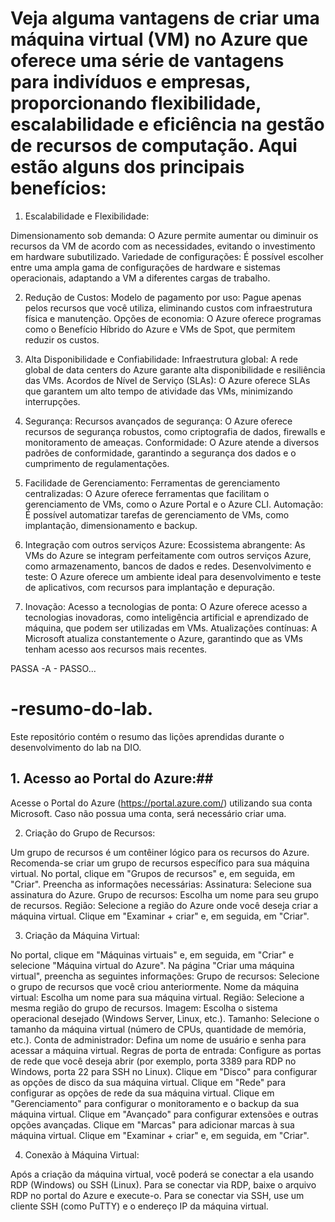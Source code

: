 # Veja alguma vantagens de criar uma máquina virtual (VM) no Azure que  oferece uma série de vantagens para indivíduos e empresas, proporcionando flexibilidade, escalabilidade e eficiência na gestão de recursos de computação. Aqui estão alguns dos principais benefícios:

1. Escalabilidade e Flexibilidade:

Dimensionamento sob demanda: O Azure permite aumentar ou diminuir os recursos da VM de acordo com as necessidades, evitando o investimento em hardware subutilizado.
Variedade de configurações: É possível escolher entre uma ampla gama de configurações de hardware e sistemas operacionais, adaptando a VM a diferentes cargas de trabalho.

2. Redução de Custos:
Modelo de pagamento por uso: Pague apenas pelos recursos que você utiliza, eliminando custos com infraestrutura física e manutenção.
Opções de economia: O Azure oferece programas como o Benefício Híbrido do Azure e VMs de Spot, que permitem reduzir os custos.

3. Alta Disponibilidade e Confiabilidade:
Infraestrutura global: A rede global de data centers do Azure garante alta disponibilidade e resiliência das VMs.
Acordos de Nível de Serviço (SLAs): O Azure oferece SLAs que garantem um alto tempo de atividade das VMs, minimizando interrupções.

4. Segurança:
Recursos avançados de segurança: O Azure oferece recursos de segurança robustos, como criptografia de dados, firewalls e monitoramento de ameaças.
Conformidade: O Azure atende a diversos padrões de conformidade, garantindo a segurança dos dados e o cumprimento de regulamentações.

5. Facilidade de Gerenciamento:
Ferramentas de gerenciamento centralizadas: O Azure oferece ferramentas que facilitam o gerenciamento de VMs, como o Azure Portal e o Azure CLI.
Automação: É possível automatizar tarefas de gerenciamento de VMs, como implantação, dimensionamento e backup.

6. Integração com outros serviços Azure:
Ecossistema abrangente: As VMs do Azure se integram perfeitamente com outros serviços Azure, como armazenamento, bancos de dados e redes.
Desenvolvimento e teste: O Azure oferece um ambiente ideal para desenvolvimento e teste de aplicativos, com recursos para implantação e depuração.

7. Inovação:
Acesso a tecnologias de ponta: O Azure oferece acesso a tecnologias inovadoras, como inteligência artificial e aprendizado de máquina, que podem ser utilizadas em VMs.
Atualizações contínuas: A Microsoft atualiza constantemente o Azure, garantindo que as VMs tenham acesso aos recursos mais recentes.

PASSA -A -  PASSO...

# -resumo-do-lab.
Este repositório contém o resumo das lições aprendidas durante o desenvolvimento do lab na DIO.


## 1. Acesso ao Portal do Azure:## 

Acesse o Portal do Azure (https://portal.azure.com/) utilizando sua conta Microsoft. Caso não possua uma conta, será necessário criar uma.

2. Criação do Grupo de Recursos:

Um grupo de recursos é um contêiner lógico para os recursos do Azure. Recomenda-se criar um grupo de recursos específico para sua máquina virtual.
No portal, clique em "Grupos de recursos" e, em seguida, em "Criar".
Preencha as informações necessárias:
Assinatura: Selecione sua assinatura do Azure.
Grupo de recursos: Escolha um nome para seu grupo de recursos.
Região: Selecione a região do Azure onde você deseja criar a máquina virtual.
Clique em "Examinar + criar" e, em seguida, em "Criar".

3. Criação da Máquina Virtual:

No portal, clique em "Máquinas virtuais" e, em seguida, em "Criar" e selecione "Máquina virtual do Azure".
Na página "Criar uma máquina virtual", preencha as seguintes informações:
Grupo de recursos: Selecione o grupo de recursos que você criou anteriormente.
Nome da máquina virtual: Escolha um nome para sua máquina virtual.
Região: Selecione a mesma região do grupo de recursos.
Imagem: Escolha o sistema operacional desejado (Windows Server, Linux, etc.).
Tamanho: Selecione o tamanho da máquina virtual (número de CPUs, quantidade de memória, etc.).
Conta de administrador: Defina um nome de usuário e senha para acessar a máquina virtual.
Regras de porta de entrada: Configure as portas de rede que você deseja abrir (por exemplo, porta 3389 para RDP no Windows, porta 22 para SSH no Linux).
Clique em "Disco" para configurar as opções de disco da sua máquina virtual.
Clique em "Rede" para configurar as opções de rede da sua máquina virtual.
Clique em "Gerenciamento" para configurar o monitoramento e o backup da sua máquina virtual.
Clique em "Avançado" para configurar extensões e outras opções avançadas.
Clique em "Marcas" para adicionar marcas à sua máquina virtual.
Clique em "Examinar + criar" e, em seguida, em "Criar".


4. Conexão à Máquina Virtual:

Após a criação da máquina virtual, você poderá se conectar a ela usando RDP (Windows) ou SSH (Linux).
Para se conectar via RDP, baixe o arquivo RDP no portal do Azure e execute-o.
Para se conectar via SSH, use um cliente SSH (como PuTTY) e o endereço IP da máquina virtual.
